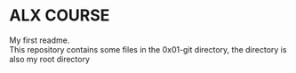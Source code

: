# ALX COURSE
My first readme.<br>
This repository contains some files in the 0x01-git directory, the directory is also my root directory
